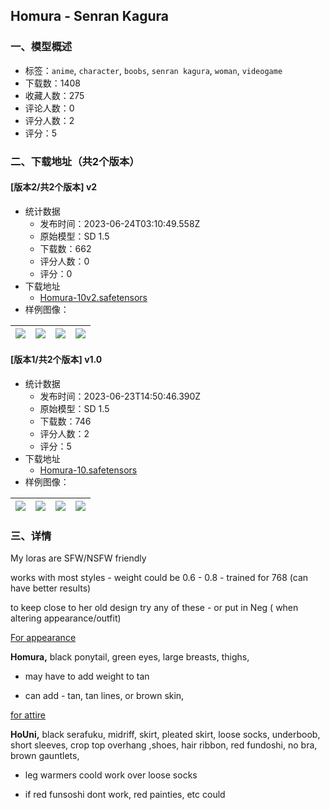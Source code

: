 ## Homura - Senran Kagura
### 一、模型概述

- 标签：`anime`, `character`, `boobs`, `senran kagura`, `woman`, `videogame`
- 下载数：1408
- 收藏人数：275
- 评论人数：0
- 评分人数：2
- 评分：5

### 二、下载地址（共2个版本）

#### [版本2/共2个版本] v2

- 统计数据
  - 发布时间：2023-06-24T03:10:49.558Z
  - 原始模型：SD 1.5
  - 下载数：662
  - 评分人数：0
  - 评分：0
- 下载地址
  - [Homura-10v2.safetensors](https://civitai.com/api/download/models/102305)
- 样例图像：

| <img src="https://image.civitai.com/xG1nkqKTMzGDvpLrqFT7WA/da154769-60a7-4ce7-8200-e0dff4043122/width=450/1258440.jpeg" /> | <img src="https://image.civitai.com/xG1nkqKTMzGDvpLrqFT7WA/6efb7555-e50b-4740-92a7-3cb2ff6fd5e6/width=450/1258115.jpeg" /> | <img src="https://image.civitai.com/xG1nkqKTMzGDvpLrqFT7WA/08ed82f0-e30c-43be-833a-b61f237b0c8b/width=450/1258480.jpeg" /> | <img src="https://image.civitai.com/xG1nkqKTMzGDvpLrqFT7WA/f17262ce-31b9-4b40-bc6f-d9b4535c50b6/width=450/1265316.jpeg" /> |
| ---- | ---- | ---- | ---- |

#### [版本1/共2个版本] v1.0

- 统计数据
  - 发布时间：2023-06-23T14:50:46.390Z
  - 原始模型：SD 1.5
  - 下载数：746
  - 评分人数：2
  - 评分：5
- 下载地址
  - [Homura-10.safetensors](https://civitai.com/api/download/models/88895)
- 样例图像：

| <img src="https://image.civitai.com/xG1nkqKTMzGDvpLrqFT7WA/2e75d9e6-7e92-45a7-98e4-9ce131e12aec/width=450/1023933.jpeg" /> | <img src="https://image.civitai.com/xG1nkqKTMzGDvpLrqFT7WA/e55da64a-4ca6-43ae-a6f2-6cb9997444e0/width=450/1023937.jpeg" /> | <img src="https://image.civitai.com/xG1nkqKTMzGDvpLrqFT7WA/8efe8fcc-d031-43cb-b2b3-96e7aa8f3ead/width=450/1023934.jpeg" /> | <img src="https://image.civitai.com/xG1nkqKTMzGDvpLrqFT7WA/71fa6874-4429-4c20-b754-b989c64cc4a5/width=450/1023938.jpeg" /> |
| ---- | ---- | ---- | ---- |


### 三、详情
<p>My loras are SFW/NSFW friendly</p><p>works with most styles - weight could be 0.6 - 0.8 - trained for 768 (can have better results)</p><p></p><p>to keep close to her old design try any of these - or put in Neg ( when altering appearance/outfit)</p><p><u>For appearance</u></p><p><strong>Homura,</strong> black ponytail, green eyes, large breasts, thighs,</p><ul><li><p>may have to add weight to tan</p></li><li><p>can add - tan, tan lines, or brown skin,</p></li></ul><p><u>for attire</u></p><p><strong>HoUni,</strong> black serafuku, midriff, skirt, pleated skirt, loose socks, underboob, short sleeves, crop top overhang ,shoes, hair ribbon, red fundoshi, no bra, brown gauntlets,</p><ul><li><p>leg warmers coold work over loose socks</p></li><li><p>if red funsoshi dont work, red painties, etc could</p></li></ul><p></p>